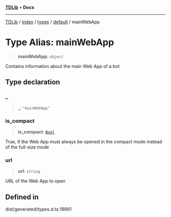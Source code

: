 [**TDLib**](../../../../../../README.md) • **Docs**

***

[TDLib](../../../../../../modules.md) / [index](../../../../../README.md) / [types](../../../README.md) / [default](../README.md) / mainWebApp

# Type Alias: mainWebApp

> **mainWebApp**: `object`

Contains information about the main Web App of a bot

## Type declaration

### \_

> **\_**: `"mainWebApp"`

### is\_compact

> **is\_compact**: [`Bool`](Bool.md)

True, if the Web App must always be opened in the compact mode instead of the full-size mode

### url

> **url**: `string`

URL of the Web App to open

## Defined in

dist/generated/types.d.ts:18661
